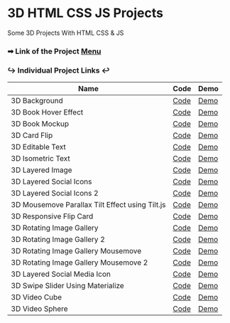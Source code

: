 # 3D HTML CSS JS Projects

Some 3D Projects With HTML CSS & JS

### ➡ Link of the Project [Menu](https://sosarenaint.github.io/3d-html-css-js/)


### ↪ Individual Project Links ↩



| Name | Code | Demo |
| ----- | ----- | ----- |
| 3D Background | [Code](https://github.com/Mridul2820/3d-html-css-js/tree/master/projects/3d-background) | [Demo](https://mridul2820.github.io/3d-html-css-js/projects/3d-background/index.html) |
| 3D Book Hover Effect | [Code](https://github.com/Mridul2820/3d-html-css-js/tree/master/projects/3d-book-hover-effect) | [Demo](https://mridul2820.github.io/3d-html-css-js/projects/3d-book-hover-effect/index.html) |
| 3D Book Mockup | [Code](https://github.com/Mridul2820/3d-html-css-js/tree/master/projects/3d-book-mockup) | [Demo](https://mridul2820.github.io/3d-html-css-js/projects/3d-book-mockup/index.html) |
| 3D Card Flip | [Code](https://github.com/Mridul2820/3d-html-css-js/tree/master/projects/3d-card-flip) | [Demo](https://mridul2820.github.io/3d-html-css-js/projects/3d-card-flip/index.html) |
| 3D Editable Text | [Code](https://github.com/Mridul2820/3d-html-css-js/tree/master/projects/3d-editable-text) | [Demo](https://mridul2820.github.io/3d-html-css-js/projects/3d-editable-text/index.html) |
| 3D Isometric Text | [Code](https://github.com/Mridul2820/3d-html-css-js/tree/master/projects/3d-isometric-text) | [Demo](https://mridul2820.github.io/3d-html-css-js/projects/3d-isometric-text/index.html) |
| 3D Layered Image | [Code](https://github.com/Mridul2820/3d-html-css-js/tree/master/projects/3d-layered-image) | [Demo](https://mridul2820.github.io/3d-html-css-js/projects/3d-layered-image/index.html) |
| 3D Layered Social Icons | [Code](https://github.com/Mridul2820/3d-html-css-js/tree/master/projects/3d-layered-social-icons) | [Demo](https://mridul2820.github.io/3d-html-css-js/projects/3d-layered-social-icons/index.html) |
| 3D Layered Social Icons 2 | [Code](https://github.com/Mridul2820/3d-html-css-js/tree/master/projects/3d-layered-social-icons-2) | [Demo](https://mridul2820.github.io/3d-html-css-js/projects/3d-layered-social-icons-2/index.html) |
| 3D Mousemove Parallax Tilt Effect using Tilt.js | [Code](https://github.com/Mridul2820/3d-html-css-js/tree/master/projects/3d-mousemove-parallax-tilt-effect) | [Demo](https://mridul2820.github.io/3d-html-css-js/projects/3d-mousemove-parallax-tilt/index.html) |
| 3D Responsive Flip Card | [Code](https://github.com/Mridul2820/3d-html-css-js/tree/master/projects/3d-responsive-flip-card) | [Demo](https://mridul2820.github.io/3d-html-css-js/projects/3d-responsive-flip-card-effect/index.html) |
| 3D Rotating Image Gallery | [Code](https://github.com/Mridul2820/3d-html-css-js/tree/master/projects/3d-rotating-image-gallery) | [Demo](https://mridul2820.github.io/3d-html-css-js/projects/3d-rotating-image-gallery/index.html) |
| 3D Rotating Image Gallery 2 | [Code](https://github.com/Mridul2820/3d-html-css-js/tree/master/projects/3d-rotating-image-gallery-2) | [Demo](https://mridul2820.github.io/3d-html-css-js/projects/3d-rotating-image-gallery-2/index.html) |
| 3D Rotating Image Gallery Mousemove | [Code](https://github.com/Mridul2820/3d-html-css-js/tree/master/projects/3d-rotating-image-gallery-mousemove) | [Demo](https://mridul2820.github.io/3d-html-css-js/projects/3d-rotating-image-gallery-mousemove/index.html) |
| 3D Rotating Image Gallery Mousemove 2 | [Code](https://github.com/Mridul2820/3d-html-css-js/tree/master/projects/3d-rotating-image-gallery-mousemove-2) | [Demo](https://mridul2820.github.io/3d-html-css-js/projects/3d-rotating-image-gallery-mousemove-2/index.html) |
| 3D Layered Social Media Icon | [Code](https://github.com/Mridul2820/3d-html-css-js/tree/master/projects/3d-layered-social-media-icons) | [Demo](https://mridul2820.github.io/3d-html-css-js/projects/3d-layered-social-media-icons/index.html) |
| 3D Swipe Slider Using Materialize | [Code](https://github.com/Mridul2820/3d-html-css-js/tree/master/projects/3d-swipe-slider-using-materialize) | [Demo](https://mridul2820.github.io/3d-html-css-js/projects/3d-swipe-slider-using-materialize/index.html) |
| 3D Video Cube | [Code](https://github.com/Mridul2820/3d-html-css-js/tree/master/projects/3d-video-cube) | [Demo](https://mridul2820.github.io/3d-html-css-js/projects/3d-video-cube/index.html) |
| 3D Video Sphere | [Code](https://github.com/Mridul2820/3d-html-css-js/tree/master/projects/3d-video-sphere) | [Demo](https://mridul2820.github.io/3d-html-css-js/projects/3d-video-sphere/index.html) |
